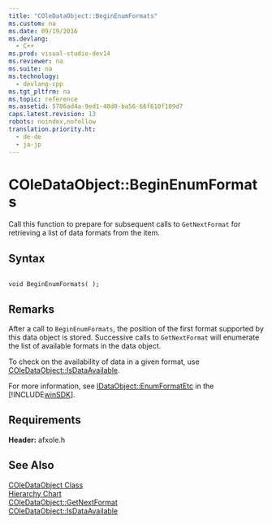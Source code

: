 ```yaml
---
title: "COleDataObject::BeginEnumFormats"
ms.custom: na
ms.date: 09/19/2016
ms.devlang: 
  - C++
ms.prod: visual-studio-dev14
ms.reviewer: na
ms.suite: na
ms.technology: 
  - devlang-cpp
ms.tgt_pltfrm: na
ms.topic: reference
ms.assetid: 5706ad4a-9ed1-40d0-ba56-66f610f109d7
caps.latest.revision: 13
robots: noindex,nofollow
translation.priority.ht: 
  - de-de
  - ja-jp
---
```

# COleDataObject::BeginEnumFormats
Call this function to prepare for subsequent calls to `GetNextFormat` for retrieving a list of data formats from the item.  
  
## Syntax  
  
```  
  
void BeginEnumFormats( );  
```  
  
## Remarks  
 After a call to `BeginEnumFormats`, the position of the first format supported by this data object is stored. Successive calls to `GetNextFormat` will enumerate the list of available formats in the data object.  
  
 To check on the availability of data in a given format, use [COleDataObject::IsDataAvailable](../vs140/COleDataObject--IsDataAvailable.md).  
  
 For more information, see [IDataObject::EnumFormatEtc](http://msdn.microsoft.com/library/windows/desktop/ms683979) in the [!INCLUDE[winSDK](../vs140/includes/winSDK_md.md)].  
  
## Requirements  
 **Header:** afxole.h  
  
## See Also  
 [COleDataObject Class](../vs140/COleDataObject-Class.md)   
 [Hierarchy Chart](../vs140/Hierarchy-Chart.md)   
 [COleDataObject::GetNextFormat](../vs140/COleDataObject--GetNextFormat.md)   
 [COleDataObject::IsDataAvailable](../vs140/COleDataObject--IsDataAvailable.md)